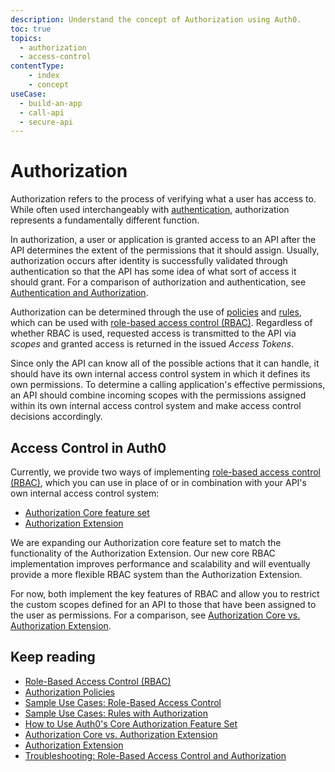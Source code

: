 ```yaml
---
description: Understand the concept of Authorization using Auth0.
toc: true
topics:
  - authorization
  - access-control
contentType: 
    - index
    - concept
useCase:
  - build-an-app
  - call-api
  - secure-api
---
```

# Authorization

Authorization refers to the process of verifying what a user has access to. While often used interchangeably with [authentication](/authentication-auth/current), authorization represents a fundamentally different function. 

In authorization, a user or application is granted access to an API after the API determines the extent of the permissions that it should assign. Usually, authorization occurs after identity is successfully validated through authentication so that the API has some idea of what sort of access it should grant. For a comparison of authorization and authentication, see [Authentication and Authorization](/authorization/concepts/authz-and-authn).

Authorization can be determined through the use of [policies](/authorization/concepts/policies) and [rules](/authorization/concepts/authz-rules), which can be used with [role-based access control (RBAC)](/authorization/concepts/rbac). Regardless of whether RBAC is used, requested access is transmitted to the API via <dfn data-key="scope">scopes</dfn> and granted access is returned in the issued <dfn data-key="access-token">Access Tokens</dfn>.

Since only the API can know all of the possible actions that it can handle, it should have its own internal access control system in which it defines its own permissions. To determine a calling application's effective permissions, an API should combine incoming scopes with the permissions assigned within its own internal access control system and make access control decisions accordingly.

## Access Control in Auth0

Currently, we provide two ways of implementing [role-based access control (RBAC)](/authorization/concepts/rbac), which you can use in place of or in combination with your API's own internal access control system:

* [Authorization Core feature set](/authorization/guides/how-to)
* [Authorization Extension](/extensions/authorization-extension)

We are expanding our Authorization core feature set to match the functionality of the Authorization Extension. Our new core RBAC implementation improves performance and scalability and will eventually provide a more flexible RBAC system than the Authorization Extension.

For now, both implement the key features of RBAC and allow you to restrict the custom scopes defined for an API to those that have been assigned to the user as permissions. For a comparison, see [Authorization Core vs. Authorization Extension](/authorization/concepts/core-vs-extension).

## Keep reading

- [Role-Based Access Control (RBAC)](/authorization/concepts/rbac)
- [Authorization Policies](/authorization/concepts/policies)
- [Sample Use Cases: Role-Based Access Control](/authorization/concepts/sample-use-cases-rbac)
- [Sample Use Cases: Rules with Authorization](/authorization/concepts/sample-use-cases-rules)
- [How to Use Auth0's Core Authorization Feature Set](/authorization/guides/how-to)
- [Authorization Core vs. Authorization Extension](/authorization/concepts/core-vs-extension)
- [Authorization Extension](/extensions/authorization-extension)
- [Troubleshooting: Role-Based Access Control and Authorization](/authorization/concepts/troubleshooting)
